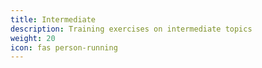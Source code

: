 ```yaml
---
title: Intermediate
description: Training exercises on intermediate topics
weight: 20
icon: fas person-running
---
```

